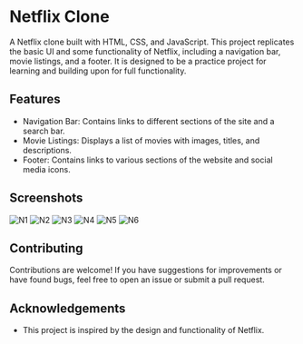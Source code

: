 
# Netflix Clone
A Netflix clone built with HTML, CSS, and JavaScript. This project replicates the basic UI and some functionality of Netflix, including a navigation bar, movie listings, and a footer. It is designed to be a practice project for learning and building upon for full functionality.



## Features

- Navigation Bar: Contains links to different sections of the site and a search bar.
- Movie Listings: Displays a list of movies with images, titles, and descriptions.
- Footer: Contains links to various sections of the website and social media icons.



## Screenshots

![N1](https://github.com/user-attachments/assets/222c2591-322d-4e40-9a9e-ed13e2c83ee0)
![N2](https://github.com/user-attachments/assets/53451f9e-0acc-4c1f-a7d7-07b3281d6beb)
![N3](https://github.com/user-attachments/assets/7340e08e-d6ee-49d2-8b49-c44db40df995)
![N4](https://github.com/user-attachments/assets/32484edc-4556-42dd-a636-22f0a7f612e7)
![N5](https://github.com/user-attachments/assets/651c5274-0eb3-4c37-9654-c469d8aea936)
![N6](https://github.com/user-attachments/assets/ab966da1-a09b-4621-87e7-a25f95c1f33b)



## Contributing

Contributions are welcome! If you have suggestions for improvements or have found bugs, feel free to open an issue or submit a pull request.


## Acknowledgements

- This project is inspired by the design and functionality of Netflix.


